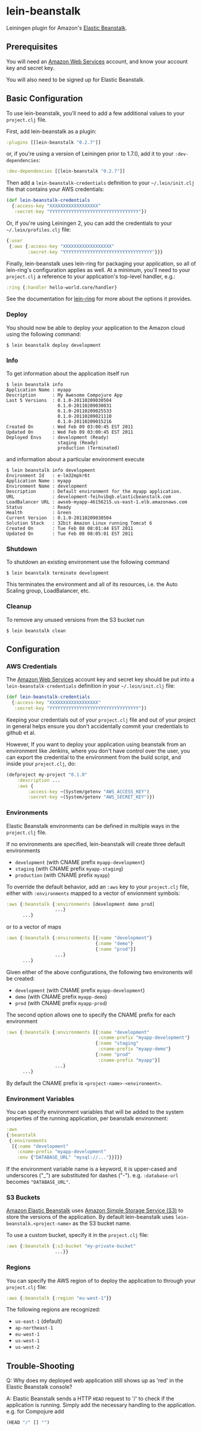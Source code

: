 # lein-beanstalk

Leiningen plugin for Amazon's [Elastic Beanstalk][1].

## Prerequisites

You will need an [Amazon Web Services][2] account, and know your
account key and secret key.

You will also need to be signed up for Elastic Beanstalk.

## Basic Configuration

To use lein-beanstalk, you'll need to add a few additional values to
your `project.clj` file.

First, add lein-beanstalk as a plugin:
```clojure
:plugins [[lein-beanstalk "0.2.7"]]
```

or, if you're using a version of Leiningen prior to 1.7.0, add it to
your `:dev-dependencies`:
```clojure
:dev-dependencies [[lein-beanstalk "0.2.7"]]
```
Then add a `lein-beanstalk-credentials` definition to your
`~/.lein/init.clj` file that contains your AWS credentials:
```clojure
(def lein-beanstalk-credentials
  {:access-key "XXXXXXXXXXXXXXXXXX"
   :secret-key "YYYYYYYYYYYYYYYYYYYYYYYYYYYYYYYYY"})
```

Or, if you're using Leiningen 2, you can add the credentials to your
`~/.lein/profiles.clj` file:
```clojure
{:user
 {:aws {:access-key "XXXXXXXXXXXXXXXXXX"
        :secret-key "YYYYYYYYYYYYYYYYYYYYYYYYYYYYYYYYY"}}}
```
Finally, lein-beanstalk uses lein-ring for packaging your
application, so all of lein-ring's configuration applies as well.
At a minimum, you'll need to your `project.clj` a reference to
your application's top-level handler, e.g.:

```clojure
:ring {:handler hello-world.core/handler}
```

See the documentation for [lein-ring](https://github.com/weavejester/lein-ring)
for more about the options it provides.

### Deploy

You should now be able to deploy your application to the Amazon cloud
using the following command:

    $ lein beanstalk deploy development

### Info

To get information about the application itself run

    $ lein beanstalk info
    Application Name : myapp
    Description      : My Awesome Compojure App
    Last 5 Versions  : 0.1.0-20110209030504
                       0.1.0-20110209030031
                       0.1.0-20110209025533
                       0.1.0-20110209021110
                       0.1.0-20110209015216
    Created On       : Wed Feb 09 03:00:45 EST 2011
    Updated On       : Wed Feb 09 03:00:45 EST 2011
    Deployed Envs    : development (Ready)
                       staging (Ready)
                       production (Terminated)

and information about a particular environment execute

    $ lein beanstalk info development
    Environment Id   : e-lm32mpkr6t
    Application Name : myapp
    Environment Name : development
    Description      : Default environment for the myapp application.
    URL              : development-feihvibqb.elasticbeanstalk.com
    LoadBalancer URL : awseb-myapp-46156215.us-east-1.elb.amazonaws.com
    Status           : Ready
    Health           : Green
    Current Version  : 0.1.0-20110209030504
    Solution Stack   : 32bit Amazon Linux running Tomcat 6
    Created On       : Tue Feb 08 08:01:44 EST 2011
    Updated On       : Tue Feb 08 08:05:01 EST 2011

### Shutdown

To shutdown an existing environment use the following command

    $ lein beanstalk terminate development

This terminates the environment and all of its resources, i.e.
the Auto Scaling group, LoadBalancer, etc.

### Cleanup

To remove any unused versions from the S3 bucket run

    $ lein beanstalk clean


##  Configuration

### AWS Credentials

The [Amazon Web Services][2] account key and secret key should be
put into a `lein-beanstalk-credentials` definition in your
`~/.lein/init.clj` file:
```clojure
(def lein-beanstalk-credentials
  {:access-key "XXXXXXXXXXXXXXXXXX"
   :secret-key "YYYYYYYYYYYYYYYYYYYYYYYYYYYYYYYYY"})
```

Keeping your credentials out of your `project.clj` file and out
of your project in general helps ensure you don't accidentally
commit your credentials to github et al.

However, If you want to deploy your application using beanstalk from
an environment like Jenkins, where you don't have control over the
user, you can export the credential to the environment from the build
script, and inside your `project.clj`, do:
```clojure
(defproject my-project "0.1.0"
    :description ...
    :aws {
        :access-key ~(System/getenv "AWS_ACCESS_KEY")
        :secret-key ~(System/getenv "AWS_SECRET_KEY")})
```
### Environments

Elastic Beanstalk environments can be defined in multiple ways in
the `project.clj` file.

If no environments are specified, lein-beanstalk will create three
default environments

* `development` (with CNAME prefix `myapp-development`)
* `staging` (with CNAME prefix `myapp-staging`)
* `production` (with CNAME prefix `myapp`)

To override the default behavior, add an `:aws` key to your
`project.clj` file, either with `:environments` mapped to a
vector of envionment symbols:
```clojure
:aws {:beanstalk {:environments [development demo prod]
                  ...}
      ...}
```

or to a vector of maps
```clojure
:aws {:beanstalk {:environments [{:name "development"}
                                 {:name "demo"}
                                 {:name "prod"}]
                  ...}
      ...}
```
Given either of the above configurations, the following two
environents will be created:

* `development` (with CNAME prefix `myapp-development`)
* `demo` (with CNAME prefix `myapp-demo`)
* `prod` (with CNAME prefix `myapp-prod`)

The second option allows one to specify the CNAME prefix for each
environment
```clojure
:aws {:beanstalk {:environments [{:name "development"
                                  :cname-prefix "myapp-development"}
                                 {:name "staging"
                                  :cname-prefix "myapp-demo"}
                                 {:name "prod"
                                  :cname-prefix "myapp"}]
                  ...}
      ...}
```
By default the CNAME prefix is `<project-name>-<environment>`.

### Environment Variables

You can specify environment variables that will be added to the system
properties of the running application, per beanstalk environment:
```clojure
:aws
{:beanstalk
 {:environments
  [{:name "development"
    :cname-prefix "myapp-development"
    :env {"DATABASE_URL" "mysql://..."}}]}}
```

If the environment variable name is a keyword, it is upper-cased and
underscores ("_") are substituted for dashes ("-"). e.g.
`:database-url` becomes `"DATABASE_URL"`.

### S3 Buckets

[Amazon Elastic Beanstalk][1] uses
[Amazon Simple Storage Service (S3)][3] to store the versions
of the application. By default lein-beanstalk uses
`lein-beanstalk.<project-name>` as the S3 bucket name.

To use a custom bucket, specify it in the `project.clj` file:
```clojure
:aws {:beanstalk {:s3-bucket "my-private-bucket"
                  ...}}
```
### Regions

You can specify the AWS region of to deploy the application to through
your `project.clj` file:
```clojure
:aws {:beanstalk {:region "eu-west-1"}}
```

The following regions are recognized:

* `us-east-1` (default)
* `ap-northeast-1`
* `eu-west-1`
* `us-west-1`
* `us-west-2`


## Trouble-Shooting

Q: Why does my deployed web application still shows up as 'red' in the
Elastic Beanstalk console?

A: Elastic Beanstalk sends a HTTP `HEAD` request to '/' to check if
the application is running. Simply add the necessary handling to the
application. e.g. for Compojure add
```clojure
(HEAD "/" [] "")
```

[1]: http://aws.amazon.com/elasticbeanstalk
[2]: http://aws.amazon.com
[3]: http://aws.amazon.com/s3
